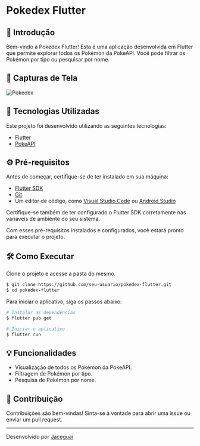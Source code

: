# Pokedex Flutter


## 🚀 Introdução

Bem-vindo à Pokedex Flutter! Esta é uma aplicação desenvolvida em Flutter que permite explorar todos os Pokémon da PokeAPI. Você pode filtrar os Pokémon por tipo ou pesquisar por nome.


## 📱 Capturas de Tela

![Pokedex](.github/images/screenshot.png)


## 🧪 Tecnologias Utilizadas

Este projeto foi desenvolvido utilizando as seguintes tecnologias:

- [Flutter](https://flutter.dev/)
- [PokeAPI](https://pokeapi.co/)



## ⚙️ Pré-requisitos

Antes de começar, certifique-se de ter instalado em sua máquina:

- [Flutter SDK](https://flutter.dev/docs/get-started/install)
- [Git](https://git-scm.com)
- Um editor de código, como [Visual Studio Code](https://code.visualstudio.com/) ou [Android Studio](https://developer.android.com/studio)

Certifique-se também de ter configurado o Flutter SDK corretamente nas variáveis de ambiente do seu sistema.

Com esses pré-requisitos instalados e configurados, você estará pronto para executar o projeto.



## 🛠️ Como Executar

Clone o projeto e acesse a pasta do mesmo.

```bash
$ git clone https://github.com/seu-usuario/pokedex-flutter.git
$ cd pokedex-flutter
```

Para iniciar o aplicativo, siga os passos abaixo:

```bash
# Instalar as dependências
$ flutter pub get

# Iniciar o aplicativo
$ flutter run
```


## 💡 Funcionalidades

- Visualização de todos os Pokémon da PokeAPI.
- Filtragem de Pokémon por tipo.
- Pesquisa de Pokémon por nome.
  

## 🌟 Contribuição

Contribuições são bem-vindas! Sinta-se à vontade para abrir uma issue ou enviar um pull request.



---

Desenvolvido por [Jaceguai](https://github.com/Jaceguai)
